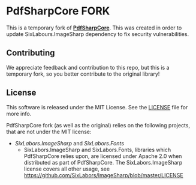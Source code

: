 # PdfSharpCore FORK

This is a temporary fork of **[PdfSharpCore](https://github.com/ststeiger/PdfSharpCore)**. This was created in order to update SixLabours.ImageSharp dependency to fix security vulnerabilities.

## Contributing

We appreciate feedback and contribution to this repo, but this is a temporary fork, so you better contribute to the original library!

## License

This software is released under the MIT License. See the [LICENSE](LICENCE.md) file for more info.

PdfSharpCore fork (as well as the original) relies on the following projects, that are not under the MIT license:

* *SixLabors.ImageSharp* and *SixLabors.Fonts*
  * SixLabors.ImageSharp and SixLabors.Fonts, libraries which PdfSharpCore relies upon, are licensed under Apache 2.0 when distributed as part of PdfSharpCore. The SixLabors.ImageSharp license covers all other usage, see https://github.com/SixLabors/ImageSharp/blob/master/LICENSE

